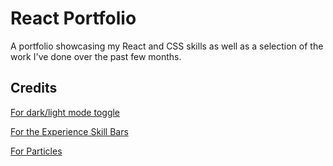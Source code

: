 # React Portfolio

A portfolio showcasing my React and CSS skills as well as a selection of the work I've done over the past few months.

## Credits

[For dark/light mode toggle](https://reactjsexample.com/day-and-night-light-dark-theme-switch-with-pretty-cool-animation-for-react/)

[For the Experience Skill Bars](https://www.npmjs.com/package/react-skills)

[For Particles](https://github.com/matteobruni/tsparticles)

